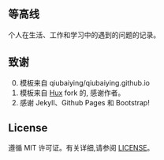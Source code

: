 ## 等高线

个人在生活、工作和学习中的遇到的问题的记录。




## 致谢

0. 模板来自 qiubaiying/qiubaiying.github.io
1. 模板来自 [Hux](https://github.com/Huxpro/huxpro.github.io) fork 的, 感谢作者。 
2. 感谢 Jekyll、Github Pages 和 Bootstrap!

## License

遵循 MIT 许可证。有关详细,请参阅 [LICENSE](https://github.com/qiubaiying/qiubaiying.github.io/blob/master/LICENSE)。

